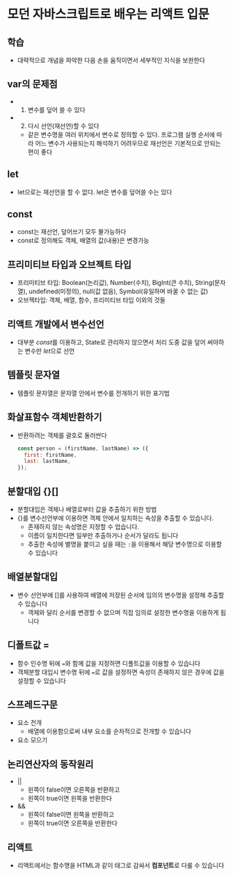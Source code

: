 # 모던 자바스크립트로 배우는 리액트 입문

## 학습

- 대략적으로 개념을 파악한 다음 손을 움직이면서 세부적인 지식을 보완한다

## var의 문제점

- 1. 변수를 덮어 쓸 수 있다
- 2. 다시 선언(재선언)할 수 있다
  - 같은 변수명을 여러 위치에서 변수로 정의할 수 있다. 프로그램 실행 순서에 따라 어느 변수가 사용되는지 해석하기 어려우므로 재선언은 기본적으로 안되는 편이 좋다

## let

- let으로는 재선언을 할 수 없다. let은 변수를 덮어쓸 수는 있다

## const

- const는 재선언, 덮어쓰기 모두 불가능하다
- const로 정의해도 객체, 배열의 값(내용)은 변경가능

## 프리미티브 타입과 오브젝트 타입

- 프리미티브 타입: Boolean(논리값), Number(수치), BigInt(큰 수치), String(문자열), undefined(미정의), null(값 없음), Symbol(유일하며 바꿀 수 없는 값)
- 오브젝타입: 객체, 배열, 함수, 프리미티브 타입 이외의 것들

## 리액트 개발에서 변수선언

- 대부분 *const*를 이용하고, State로 관리하지 않으면서 처리 도중 값을 덮어 써야하는 변수만 *let*으로 선언

## 템플릿 문자열

- 템플릿 문자열은 문자열 안에서 변수를 전개하기 위한 표기법

## 화살표함수 객체반환하기

- 반환하려는 객체를 괄호로 둘러싼다

  ```javascript
  const person = (firstName, lastName) => ({
    first: firstName,
    last: lastName,
  });
  ```

## 분할대입 {}[]

- 분할대입은 객체나 배열로부터 값을 추출하기 위한 방법
- {}를 변수선언부에 이용하면 객체 안에서 일치하는 속성을 추출할 수 있습니다.
  - 존재하지 않는 속성명은 지정할 수 업습니다.
  - 이름이 일치한다면 일부만 추출하거나 순서가 달라도 됩니다
  - 추출한 속성에 별명을 붙이고 싶을 때는 `:`을 이용해서 해당 변수명으로 이용할 수 있습니다

## 배열분할대입

- 변수 선언부에 []를 사용하여 배열에 저장된 순서에 임의의 변수명을 설정해 추출할 수 있습니다
  - 객체와 달리 순서를 변경할 수 없으며 직접 임의로 설정한 변수명을 이용하게 됩니다

## 디폴트값 =

- 함수 인수명 뒤에 `=`와 함께 값을 지정하면 디폴트값을 이용할 수 있습니다
- 객체분할 대입시 변수명 뒤에 `=`로 값을 설정하면 속성이 존재하지 않은 경우에 값을 설정할 수 있습니다

## 스프레드구문

- 요소 전개
  - 배열에 이용함으로써 내부 요소를 순차적으로 전개할 수 있습니다
- 요소 모으기

## 논리연산자의 동작원리

- ||
  - 왼쪽이 false이면 오른쪽을 반환하고
  - 왼쪽이 true이면 왼쪽을 반환한다
- &&
  - 왼쪽이 false이면 왼쪽을 반환하고
  - 왼쪽이 true이면 오른쪽을 반환한다

## 리액트

- 리액트에서는 함수명을 HTML과 같이 태그로 감싸서 **컴포넌트**로 다룰 수 있습니다
